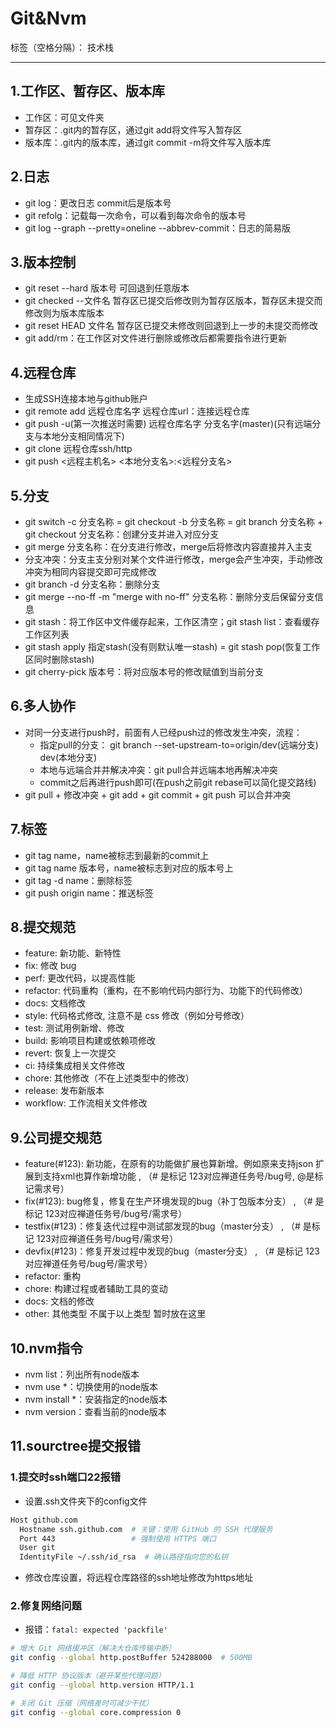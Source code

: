 ﻿# Git&Nvm

标签（空格分隔）： 技术栈

---

## 1.工作区、暂存区、版本库
- 工作区：可见文件夹
- 暂存区：.git内的暂存区，通过git add将文件写入暂存区
- 版本库：.git内的版本库，通过git commit -m将文件写入版本库

## 2.日志
- git log：更改日志 commit后是版本号
- git refolg：记载每一次命令，可以看到每次命令的版本号
- git log --graph --pretty=oneline --abbrev-commit：日志的简易版

## 3.版本控制
- git reset --hard 版本号 可回退到任意版本
- git checked --文件名  暂存区已提交后修改则为暂存区版本，暂存区未提交而修改则为版本库版本
- git reset HEAD 文件名 暂存区已提交未修改则回退到上一步的未提交而修改
- git add/rm：在工作区对文件进行删除或修改后都需要指令进行更新

## 4.远程仓库
- 生成SSH连接本地与github账户
- git remote add 远程仓库名字 远程仓库url：连接远程仓库
- git push -u(第一次推送时需要) 远程仓库名字 分支名字(master)(只有远端分支与本地分支相同情况下)
- git clone 远程仓库ssh/http
- git push <远程主机名> <本地分支名>:<远程分支名>

## 5.分支
- git switch -c 分支名称 = git checkout -b 分支名称 = git branch 分支名称 + git checkout 分支名称：创建分支并进入对应分支
- git merge 分支名称：在分支进行修改，merge后将修改内容直接并入主支
- 分支冲突：分支主支分别对某个文件进行修改，merge会产生冲突，手动修改冲突为相同内容提交即可完成修改
- git branch -d 分支名称：删除分支
- git merge --no-ff -m "merge with no-ff" 分支名称：删除分支后保留分支信息
- git stash：将工作区中文件缓存起来，工作区清空；git stash list：查看缓存工作区列表
- git stash apply 指定stash(没有则默认唯一stash) = git stash pop(恢复工作区同时删除stash)
- git cherry-pick 版本号：将对应版本号的修改赋值到当前分支

## 6.多人协作
- 对同一分支进行push时，前面有人已经push过的修改发生冲突，流程：
  - 指定pull的分支： git branch --set-upstream-to=origin/dev(远端分支) dev(本地分支)
  - 本地与远端合并并解决冲突：git pull合并远端本地再解决冲突
  - commit之后再进行push即可(在push之前git rebase可以简化提交路线)
- git pull + 修改冲突 + git add + git commit + git push 可以合并冲突

## 7.标签
- git tag name，name被标志到最新的commit上
- git tag name 版本号，name被标志到对应的版本号上
- git tag -d name：删除标签
- git push origin name：推送标签
    

## 8.提交规范
- feature: 新功能、新特性
- fix: 修改 bug
- perf: 更改代码，以提高性能
- refactor: 代码重构（重构，在不影响代码内部行为、功能下的代码修改）
- docs: 文档修改
- style: 代码格式修改, 注意不是 css 修改（例如分号修改）
- test: 测试用例新增、修改
- build: 影响项目构建或依赖项修改
- revert: 恢复上一次提交
- ci: 持续集成相关文件修改
- chore: 其他修改（不在上述类型中的修改）
- release: 发布新版本
- workflow: 工作流相关文件修改



## 9.公司提交规范
- feature(\#123): 新功能，在原有的功能做扩展也算新增。例如原来支持json 扩展到支持xml也算作新增功能 , （\# 是标记 123对应禅道任务号/bug号,  @是标记需求号）
- fix(#123): bug修复，修复在生产环境发现的bug（补丁包版本分支） , （# 是标记 123对应禅道任务号/bug号/需求号）
- testfix(\#123)：修复迭代过程中测试部发现的bug（master分支） , （# 是标记 123对应禅道任务号/bug号/需求号）
- devfix(\#123)：修复开发过程中发现的bug（master分支） , （# 是标记 123对应禅道任务号/bug号/需求号）
- refactor: 重构
- chore: 构建过程或者辅助工具的变动
- docs: 文档的修改
- other: 其他类型 不属于以上类型 暂时放在这里


## 10.nvm指令
- nvm list：列出所有node版本
- nvm use *：切换使用的node版本
- nvm install *：安装指定的node版本
- nvm version：查看当前的node版本


## 11.sourctree提交报错
### 1.提交时ssh端口22报错
- 设置.ssh文件夹下的config文件
```bash
Host github.com
  Hostname ssh.github.com  # 关键：使用 GitHub 的 SSH 代理服务
  Port 443                 # 强制使用 HTTPS 端口
  User git
  IdentityFile ~/.ssh/id_rsa  # 确认路径指向您的私钥
```
- 修改仓库设置，将远程仓库路径的ssh地址修改为https地址


### 2.修复网络问题
- 报错：`fatal: expected 'packfile'`
```bash
# 增大 Git 网络缓冲区（解决大仓库传输中断）
git config --global http.postBuffer 524288000  # 500MB

# 降低 HTTP 协议版本（避开某些代理问题）
git config --global http.version HTTP/1.1

# 关闭 Git 压缩（网络差时可减少干扰）
git config --global core.compression 0
```